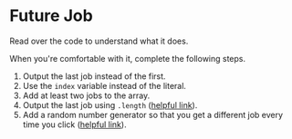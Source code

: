 # Future Job

Read over the code to understand what it does.

When you're comfortable with it, complete the following steps.

1. Output the last job instead of the first.
1. Use the `index` variable instead of the literal.
1. Add at least two jobs to the array.
1. Output the last job using `.length` ([helpful link](https://javascript.info/array)).
1. Add a random number generator so that you get a different job every time you click ([helpful link](https://www.google.com/search?q=javascript+how+to+get+random+index+from+array)).
